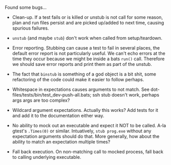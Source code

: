 Found some bugs...

* Clean-up.  If a test fails or is killed or unstub is not call for some reason, plan and run files persist and are picked up/added to next time, causing spurious failures.
* `unstub` (and maybe `stub`) don't work when called from setup/teardown.
* Error reporting.  Stubbing can cause a test to fail in several places, the default error report is not particularly useful.  We can't echo errors at the time they occur because we might be inside a bats `run()` call.  Therefore we should save error reports and print them as part of the unstub.

* The fact that `binstub` is something of a god object is a bit shit, some refactoring of the code could make it easier to follow perhaps.
* Whitespace in expectations causes arguments to not match.  See dot-files/tests/bin/test_dev-push-all.bats; ssh stub doesn't work, perhaps args args are too complex?
* Wildcard argument expectations.  Actually this works?  Add tests for it and add it to the documentation either way.
* No ability to mock out an executable and expect it NOT to be called.  A-la gtest's `.Times(0)` or similar.  Intuatively, `stub prog.exe` without any expectation arguments should do that.  More generally, how about the ability to match an expectation multiple times?
* Fall back execution.  On non-matching call to mocked process, fall back to calling underlying executable.
